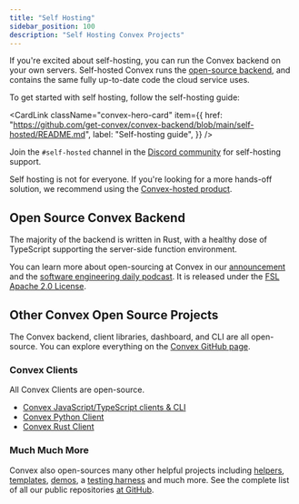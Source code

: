 ```yaml
---
title: "Self Hosting"
sidebar_position: 100
description: "Self Hosting Convex Projects"
---
```


If you're excited about self-hosting, you can run the Convex backend on your own
servers. Self-hosted Convex runs the
[open-source backend](https://github.com/get-convex/convex-backend), and
contains the same fully up-to-date code the cloud service uses.

To get started with self hosting, follow the self-hosting guide:

<CardLink
  className="convex-hero-card"
  item={{
    href: "https://github.com/get-convex/convex-backend/blob/main/self-hosted/README.md",
    label: "Self-hosting guide",
  }}
/>

Join the `#self-hosted` channel in the
[Discord community](https://convex.dev/community) for self-hosting support.

Self hosting is not for everyone. If you're looking for a more hands-off
solution, we recommend using the
[Convex-hosted product](https://convex.dev/pricing).

## Open Source Convex Backend

The majority of the backend is written in Rust, with a healthy dose of
TypeScript supporting the server-side function environment.

You can learn more about open-sourcing at Convex in our
[announcement](https://news.convex.dev/convex-goes-open-source/) and the
[software engineering daily podcast](https://softwareengineeringdaily.com/2024/03/20/going-open-source-at-convex-with-james-cowling/).
It is released under the [FSL Apache 2.0 License](https://fsl.software/).

## Other Convex Open Source Projects

The Convex backend, client libraries, dashboard, and CLI are all open-source.
You can explore everything on the
[Convex GitHub page](https://github.com/get-convex).

### Convex Clients

All Convex Clients are open-source.

- [Convex JavaScript/TypeScript clients & CLI](https://github.com/get-convex/convex-js)
- [Convex Python Client](https://github.com/get-convex/convex-py)
- [Convex Rust Client](https://github.com/get-convex/convex-rs)

### Much Much More

Convex also open-sources many other helpful projects including
[helpers](https://github.com/get-convex/convex-helpers),
[templates](https://github.com/orgs/get-convex/repositories?type=all&q=template),
[demos](https://github.com/get-convex/convex-demos), a
[testing harness](https://github.com/get-convex/convex-test) and much more. See
the complete list of all our public repositories
[at GitHub](https://github.com/orgs/get-convex/repositories?type=all).

<StackPosts query="open-source" />
